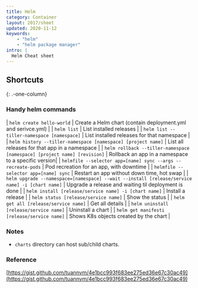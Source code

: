 ```yaml
---
title: Helm
category: Container
layout: 2017/sheet
updated: 2020-11-12
keywords:
    - "helm"
    - "helm package manager"
intro: |
  Helm Cheat sheet
---
```


Shortcuts
---------
{: .-one-column}

### Handy helm commands

| `helm create hello-world` | Create a Helm chart (contain deployment.yml and serivce.yml) |
| `helm list` | List installed releases |
| `helm list --tiller-namespace [namespace]` | List installed releases for that namespace |
| `helm history --tiller-namespace [namespace] [project name]` | List all releases for that app in a namespace |
| `helm rollback --tiller-namespace [namespace] [project name] [revision]` | Rollback an app in a namespace to a specific version|
| `helmfile --selector app=[name] sync --args --recreate-pods` | Pod recreation for an app, with downtime |
| `helmfile --selector app=[name] sync` | Restart an app without down time, hot swap |
| `helm upgrade --namespace=[namespace] --wait --install [release/service name] -i [chart name]` | Upgrade a release and waiting til deployment is done |
| `helm install [release/service name] -i [chart name]` | Install a release |
| `helm status [release/service name]` | Show the status |
| `helm get all [release/service name]` | Get all details |
| `helm uninstall [release/service name]` | Uninstall a chart |
| `helm get manifesti [release/service name]` | Shows K8s objects created by the chart | 

### Notes

- `charts` directory can host sub/child charts.

### Reference

[https://gist.github.com/tuannvm/4e1bcc993f683ee275ed36e67c30ac49](https://gist.github.com/tuannvm/4e1bcc993f683ee275ed36e67c30ac49)
